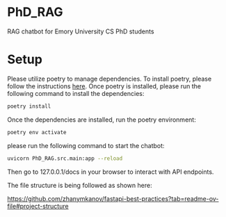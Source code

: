 # PhD_RAG
RAG chatbot for Emory University CS PhD students

# Setup

Please utilize poetry to manage dependencies. To install poetry, please follow the instructions [here](https://python-poetry.org/docs/#installation).
Once poetry is installed, please run the following command to install the dependencies:

```bash
poetry install
```
Once the dependencies are installed, run the poetry environment:

```bash
poetry env activate
```

please run the following command to start the chatbot:

```bash
uvicorn PhD_RAG.src.main:app --reload
```

Then go to 127.0.0.1/docs in your browser to interact with API endpoints.


The file structure is being followed as shown here:

https://github.com/zhanymkanov/fastapi-best-practices?tab=readme-ov-file#project-structure
